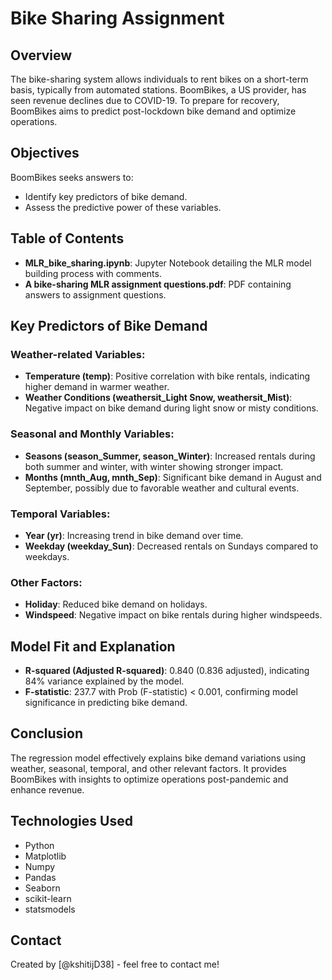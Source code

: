 # Bike Sharing Assignment

## Overview

The bike-sharing system allows individuals to rent bikes on a short-term basis, typically from automated stations. BoomBikes, a US provider, has seen revenue declines due to COVID-19. To prepare for recovery, BoomBikes aims to predict post-lockdown bike demand and optimize operations.

## Objectives

BoomBikes seeks answers to:

- Identify key predictors of bike demand.
- Assess the predictive power of these variables.

## Table of Contents

- **MLR_bike_sharing.ipynb**: Jupyter Notebook detailing the MLR model building process with comments.
- **A bike-sharing MLR assignment questions.pdf**: PDF containing answers to assignment questions.

## Key Predictors of Bike Demand

### Weather-related Variables:
- **Temperature (temp)**: Positive correlation with bike rentals, indicating higher demand in warmer weather.
- **Weather Conditions (weathersit_Light Snow, weathersit_Mist)**: Negative impact on bike demand during light snow or misty conditions.

### Seasonal and Monthly Variables:
- **Seasons (season_Summer, season_Winter)**: Increased rentals during both summer and winter, with winter showing stronger impact.
- **Months (mnth_Aug, mnth_Sep)**: Significant bike demand in August and September, possibly due to favorable weather and cultural events.

### Temporal Variables:
- **Year (yr)**: Increasing trend in bike demand over time.
- **Weekday (weekday_Sun)**: Decreased rentals on Sundays compared to weekdays.

### Other Factors:
- **Holiday**: Reduced bike demand on holidays.
- **Windspeed**: Negative impact on bike rentals during higher windspeeds.

## Model Fit and Explanation

- **R-squared (Adjusted R-squared)**: 0.840 (0.836 adjusted), indicating 84% variance explained by the model.
- **F-statistic**: 237.7 with Prob (F-statistic) < 0.001, confirming model significance in predicting bike demand.

## Conclusion

The regression model effectively explains bike demand variations using weather, seasonal, temporal, and other relevant factors. It provides BoomBikes with insights to optimize operations post-pandemic and enhance revenue.

## Technologies Used

- Python
- Matplotlib
- Numpy
- Pandas
- Seaborn
- scikit-learn
- statsmodels

## Contact

Created by [@kshitijD38] - feel free to contact me!
